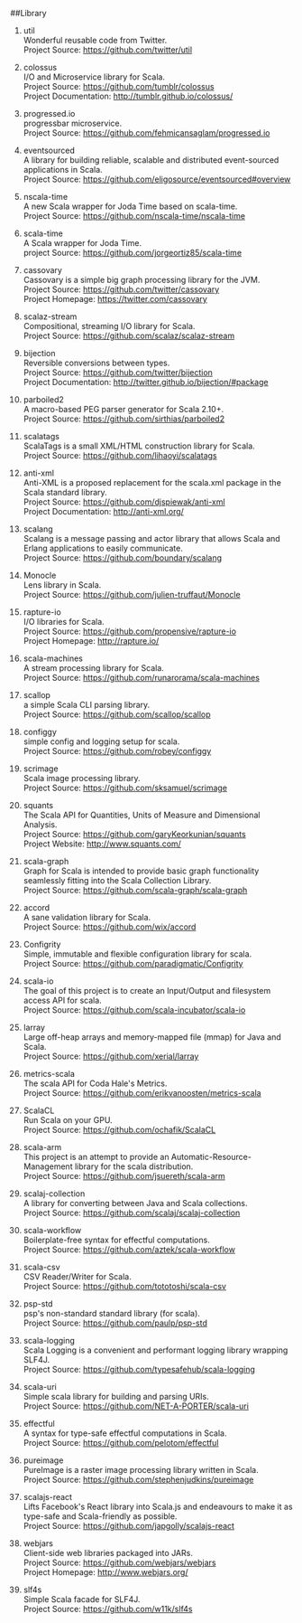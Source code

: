 ##Library   

1. util    
Wonderful reusable code from Twitter.     
Project Source: https://github.com/twitter/util 

1. colossus    
I/O and Microservice library for Scala.     
Project Source: https://github.com/tumblr/colossus     
Project Documentation: http://tumblr.github.io/colossus/ 

1. progressed.io      
progressbar microservice.      
Project Source: https://github.com/fehmicansaglam/progressed.io     

1. eventsourced     
A library for building reliable, scalable and distributed event-sourced applications in Scala.       
Project Source: https://github.com/eligosource/eventsourced#overview   

1. nscala-time    
A new Scala wrapper for Joda Time based on scala-time.     
Project Source: https://github.com/nscala-time/nscala-time 

1. scala-time    
A Scala wrapper for Joda Time.    
project Source: https://github.com/jorgeortiz85/scala-time    

1. cassovary     
Cassovary is a simple big graph processing library for the JVM.    
Project Source: https://github.com/twitter/cassovary    
Project Homepage: https://twitter.com/cassovary   

1. scalaz-stream    
Compositional, streaming I/O library for Scala.    
Project Source: https://github.com/scalaz/scalaz-stream   

1. bijection    
Reversible conversions between types.     
Project Source: https://github.com/twitter/bijection      
Project Documentation: http://twitter.github.io/bijection/#package

1. parboiled2   
A macro-based PEG parser generator for Scala 2.10+.    
Project Source: https://github.com/sirthias/parboiled2   

1. scalatags   
ScalaTags is a small XML/HTML construction library for Scala.    
Project Source: https://github.com/lihaoyi/scalatags   

1. anti-xml    
Anti-XML is a proposed replacement for the scala.xml package in the Scala standard library.     
Project Source: https://github.com/djspiewak/anti-xml    
Project Documentation:  http://anti-xml.org/

1. scalang   
Scalang is a message passing and actor library that allows Scala and Erlang applications to easily communicate.   
Project Source: https://github.com/boundary/scalang  

1. Monocle  
Lens library in Scala.   
Project Source: https://github.com/julien-truffaut/Monocle 

1. rapture-io   
I/O libraries for Scala.   
Project Source: https://github.com/propensive/rapture-io   
Project Homepage: http://rapture.io/

1. scala-machines   
A stream processing library for Scala.    
Project Source:  https://github.com/runarorama/scala-machines   

1. scallop    
a simple Scala CLI parsing library.    
Project Source: https://github.com/scallop/scallop   

1. configgy    
simple config and logging setup for scala.   
Project Source: https://github.com/robey/configgy

1. scrimage   
Scala image processing library.    
Project Source: https://github.com/sksamuel/scrimage  

1. squants    
The Scala API for Quantities, Units of Measure and Dimensional Analysis.    
Project Source: https://github.com/garyKeorkunian/squants    
Project Website: http://www.squants.com/
        
1. scala-graph    
Graph for Scala is intended to provide basic graph functionality seamlessly fitting into the Scala Collection Library.    
Project Source: https://github.com/scala-graph/scala-graph  

1. accord    
A sane validation library for Scala.     
Project Source: https://github.com/wix/accord   

1. Configrity      
Simple, immutable and flexible configuration library for scala.    
Project Source: https://github.com/paradigmatic/Configrity   

1. scala-io      
The goal of this project is to create an Input/Output and filesystem access API for scala.    
Project Source: https://github.com/scala-incubator/scala-io  

1. larray     
Large off-heap arrays and memory-mapped file (mmap) for Java and Scala.     
Project Source: https://github.com/xerial/larray

1. metrics-scala    
The scala API for Coda Hale's Metrics.     
Project Source: https://github.com/erikvanoosten/metrics-scala   

1. ScalaCL   
Run Scala on your GPU.    
Project Source: https://github.com/ochafik/ScalaCL  

1. scala-arm    
This project is an attempt to provide an Automatic-Resource-Management library for the scala distribution.     
Project Source: https://github.com/jsuereth/scala-arm   

1. scalaj-collection    
A library for converting between Java and Scala collections.     
Project Source: https://github.com/scalaj/scalaj-collection   

1. scala-workflow    
Boilerplate-free syntax for effectful computations.     
Project Source: https://github.com/aztek/scala-workflow   

1. scala-csv    
CSV Reader/Writer for Scala.    
Project Source: https://github.com/tototoshi/scala-csv   

1. psp-std     
psp's non-standard standard library (for scala).    
Project Source: https://github.com/paulp/psp-std   

1. scala-logging    
Scala Logging is a convenient and performant logging library wrapping SLF4J.     
Project Source: https://github.com/typesafehub/scala-logging  

1. scala-uri    
Simple scala library for building and parsing URIs.     
Project Source: https://github.com/NET-A-PORTER/scala-uri   

1. effectful   
A syntax for type-safe effectful computations in Scala.     
Project Source: https://github.com/pelotom/effectful   

1. pureimage   
PureImage is a raster image processing library written in Scala.     
Project Source: https://github.com/stephenjudkins/pureimage    

1. scalajs-react     
Lifts Facebook's React library into Scala.js and endeavours to make it as type-safe and Scala-friendly as possible.    
Project Source: https://github.com/japgolly/scalajs-react   

1. webjars     
Client-side web libraries packaged into JARs.   
Project Source: https://github.com/webjars/webjars     
Project Homepage: http://www.webjars.org/    

1. slf4s    
Simple Scala facade for SLF4J.   
Project Source: https://github.com/w11k/slf4s     

